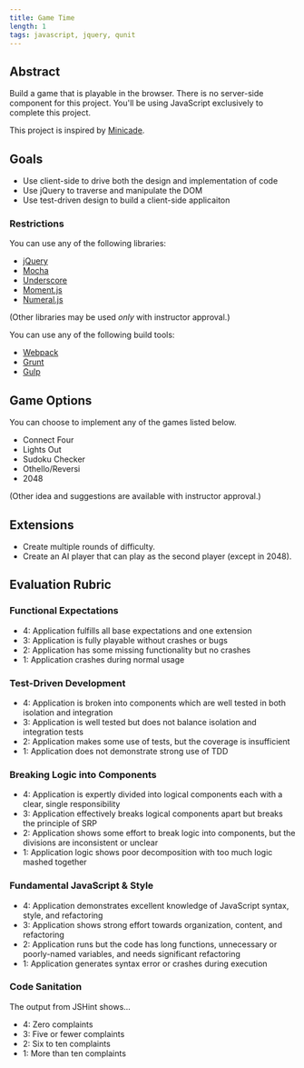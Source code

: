 ```yaml
---
title: Game Time
length: 1
tags: javascript, jquery, qunit
---
```


## Abstract

Build a game that is playable in the browser. There is no server-side component for this project. You'll be using JavaScript exclusively to complete this project.

This project is inspired by [Minicade](http://minica.de/).

## Goals

* Use client-side to drive both the design and implementation of code
* Use jQuery to traverse and manipulate the DOM
* Use test-driven design to build a client-side applicaiton

### Restrictions

You can use any of the following libraries:

* [jQuery](http://jquery.com/)
* [Mocha](http://mochajs.org/)
* [Underscore](http://underscorejs.org/)
* [Moment.js](http://momentjs.com)
* [Numeral.js](http://numeraljs.com)

(Other libraries may be used *only* with instructor approval.)

You can use any of the following build tools:

* [Webpack](http://webpack.github.io/)
* [Grunt](http://gruntjs.com/)
* [Gulp](http://gulpjs.com/)

## Game Options

You can choose to implement any of the games listed below.

* Connect Four
* Lights Out
* Sudoku Checker
* Othello/Reversi
* 2048

(Other idea and suggestions are available with instructor approval.)

## Extensions

* Create multiple rounds of difficulty.
* Create an AI player that can play as the second player (except in 2048).

## Evaluation Rubric

### Functional Expectations

* 4: Application fulfills all base expectations and one extension
* 3: Application is fully playable without crashes or bugs
* 2: Application has some missing functionality but no crashes
* 1: Application crashes during normal usage

### Test-Driven Development

* 4: Application is broken into components which are well tested in both isolation and integration
* 3: Application is well tested but does not balance isolation and integration tests
* 2: Application makes some use of tests, but the coverage is insufficient
* 1: Application does not demonstrate strong use of TDD

### Breaking Logic into Components

* 4: Application is expertly divided into logical components each with a clear, single responsibility
* 3: Application effectively breaks logical components apart but breaks the principle of SRP
* 2: Application shows some effort to break logic into components, but the divisions are inconsistent or unclear
* 1: Application logic shows poor decomposition with too much logic mashed together

### Fundamental JavaScript & Style

* 4: Application demonstrates excellent knowledge of JavaScript syntax, style, and refactoring
* 3: Application shows strong effort towards organization, content, and refactoring
* 2: Application runs but the code has long functions, unnecessary or poorly-named variables, and needs significant refactoring
* 1: Application generates syntax error or crashes during execution

### Code Sanitation

The output from JSHint shows…

* 4: Zero complaints
* 3: Five or fewer complaints
* 2: Six to ten complaints
* 1: More than ten complaints
